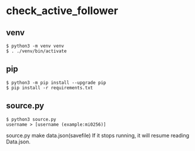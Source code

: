 # check_active_follower

## venv
```
$ python3 -m venv venv
$ . ./venv/bin/activate
```

## pip
```
$ python3 -m pip install --upgrade pip
$ pip install -r requirements.txt
```

## source.py
```
$ python3 source.py
username > [username (example:mi0256)]
```

source.py make data.json(savefile)
If it stops running, it will resume reading Data.json.
